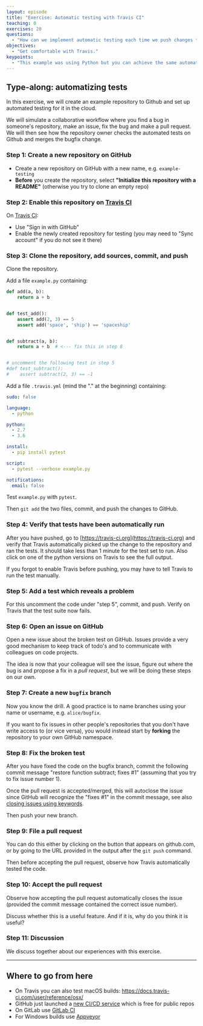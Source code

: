 ```yaml
---
layout: episode
title: "Exercise: Automatic testing with Travis CI"
teaching: 0
exercises: 20
questions:
  - "How can we implement automatic testing each time we push changes to the repository?"
objectives:
  - "Get comfortable with Travis."
keypoints:
  - "This example was using Python but you can achieve the same automation for Fortran or C or C++."
---
```


## Type-along: automatizing tests

In this exercise, we will create an example repository to Github and set up
automated testing for it in the cloud.  

We will simulate a collaborative workflow where you find
a bug in someone's repository, make an issue, fix the bug and make a pull
request. We will then see how the repository owner checks the 
automated tests on Github and merges the bugfix change.

### Step 1: Create a new repository on GitHub

- Create a new repository on GitHub with a new name, e.g. `example-testing`
- **Before** you create the repository, select **"Initialize this repository with a README"** (otherwise you try to clone an empty repo)

### Step 2: Enable this repository on [Travis CI](https://travis-ci.org)

On [Travis CI](https://travis-ci.org):

- Use "Sign in with GitHub"
- Enable the newly created repository for testing (you may need to "Sync account" if you do not see it there)


### Step 3: Clone the repository, add sources, commit, and push

Clone the repository.

Add a file `example.py` containing:

```python
def add(a, b):
    return a + b


def test_add():
    assert add(2, 3) == 5
    assert add('space', 'ship') == 'spaceship'


def subtract(a, b):
    return a + b  # <--- fix this in step 8


# uncomment the following test in step 5
#def test_subtract():
#    assert subtract(2, 3) == -1
```

Add a file `.travis.yml` (mind the "." at the beginning) containing:

```yaml
sudo: false

language:
  - python

python:
  - 2.7
  - 3.6

install:
  - pip install pytest

script:
  - pytest --verbose example.py

notifications:
  email: false
```

Test `example.py` with `pytest`.

Then `git add` the two files, commit, and push the changes to GitHub.


### Step 4: Verify that tests have been automatically run

After you have pushed, go to [https://travis-ci.org](https://travis-ci.org) and
verify that Travis automatically picked up the change to the repository and ran
the tests.  It should take less than 1 minute for the test set to run.  Also
click on one of the python versions on Travis to see the full output.

If you forgot to enable Travis before pushing, you may have to tell
Travis to run the test manually.

### Step 5: Add a test which reveals a problem

For this uncomment the code under "step 5", commit, and push.
Verify on Travis that the test suite now fails.


### Step 6: Open an issue on GitHub

Open a new issue about the broken test on GitHub. Issues
provide a very good mechanism to keep track of todo's 
and to communicate with colleagues on code projects.

The idea is now that your colleague will see the 
issue, figure out where the bug is and propose a fix
in a *pull request*, but we will be doing these steps on 
our own.

### Step 7: Create a new `bugfix` branch

Now you know the drill. A good practice is to name branches using your
name or username, e.g. `alice/bugfix`. 

If you want to fix issues in other people's repositories that you don't 
have write access to (or vice versa), you would instead start by 
**forking** the repository to your own GitHub namespace.

### Step 8: Fix the broken test

After you have fixed the code on the bugfix branch,
commit the following commit message "restore function subtract; fixes #1" (assuming that you try to fix issue number 1).

Once the pull request is accepted/merged, this will autoclose the issue since GitHub will recognize the "fixes #1" in the commit message, see also
[closing issues using keywords](https://help.github.com/articles/closing-issues-using-keywords/).

Then push your new branch.


### Step 9: File a pull request

You can do this either by clicking on the button that appears on 
github.com, or by going to the URL provided in the output after the 
`git push` command.

Then before accepting the pull request, observe
how Travis automatically tested the code.


### Step 10: Accept the pull request

Observe how accepting the pull request automatically closes the issue (provided
the commit message contained the correct issue number).

Discuss whether this is a useful feature. And if it is, why do you think it is useful?


### Step 11: Discussion

We discuss together about our experiences with this exercise.

---

## Where to go from here

- On Travis you can also test macOS builds: https://docs.travis-ci.com/user/reference/osx/
- GitHub just launched a [new CI/CD service](https://github.blog/2019-08-08-github-actions-now-supports-ci-cd/) which is free for public repos
- On GitLab use [GitLab CI](https://about.gitlab.com/product/continuous-integration/)
- For Windows builds use [Appveyor](https://www.appveyor.com)
